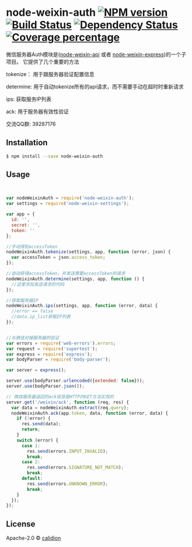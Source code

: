 # node-weixin-auth [![NPM version][npm-image]][npm-url] [![Build Status][travis-image]][travis-url] [![Dependency Status][daviddm-image]][daviddm-url] [![Coverage percentage][coveralls-image]][coveralls-url]


微信服务器Auth模块是([node-weixin-api](https://github.com/node-weixin/node-weixin-api) 或者 [node-weixin-express](https://github.com/node-weixin/node-weixin-express))的一个子项目。
它提供了几个重要的方法

  tokenize： 用于跟服务器验证配置信息

  determine:  用于自动tokenize所有的api请求，而不需要手动在超时时重新请求

  ips:  获取服务IP列表

  ack: 用于服务器有效性验证

交流QQ群: 39287176


## Installation

```sh
$ npm install --save node-weixin-auth
```


## Usage

```js


var nodeWeixinAuth = require('node-weixin-auth');
var settings = require('node-weixin-settings');

var app = {
  id: '',
  secret: '',
  token: ''
};

//手动得到accessToken
nodeWeixinAuth.tokenize(settings, app, function (error, json) {
  var accessToken = json.access_token;
});

//自动获得accessToken，并发送需要accessToken的请求
nodeWeixinAuth.determine(settings, app, function () {
  //这里添加发送请求的代码
});

//获取服务器IP
nodeWeixinAuth.ips(settings, app, function (error, data) {
  //error == false
  //data.ip_list获取IP列表
});


//与微信对接服务器的验证
var errors = require('web-errors').errors;
var request = require('supertest');
var express = require('express');
var bodyParser = require('body-parser');

var server = express();

server.use(bodyParser.urlencoded({extended: false}));
server.use(bodyParser.json());

// 微信服务器返回的ack信息是HTTP的GET方法实现的
server.get('/weixin/ack', function (req, res) {
  var data = nodeWeixinAuth.extract(req.query);
  nodeWeixinAuth.ack(app.token, data, function (error, data) {
    if (!error) {
      res.send(data);
      return;
    }
    switch (error) {
      case 1:
        res.send(errors.INPUT_INVALID);
        break;
      case 2:
        res.send(errors.SIGNATURE_NOT_MATCH);
        break;
      default:
        res.send(errors.UNKNOWN_ERROR);
        break;
    }
  });
});

```

## License

Apache-2.0 © [calidion](calidion.github.io)


[npm-image]: https://badge.fury.io/js/node-weixin-auth.svg
[npm-url]: https://npmjs.org/package/node-weixin-auth
[travis-image]: https://travis-ci.org/node-weixin/node-weixin-auth.svg?branch=master
[travis-url]: https://travis-ci.org/node-weixin/node-weixin-auth
[daviddm-image]: https://david-dm.org/node-weixin/node-weixin-auth.svg?theme=shields.io
[daviddm-url]: https://david-dm.org/node-weixin/node-weixin-auth
[coveralls-image]: https://coveralls.io/repos/node-weixin/node-weixin-auth/badge.svg
[coveralls-url]: https://coveralls.io/r/node-weixin/node-weixin-auth
